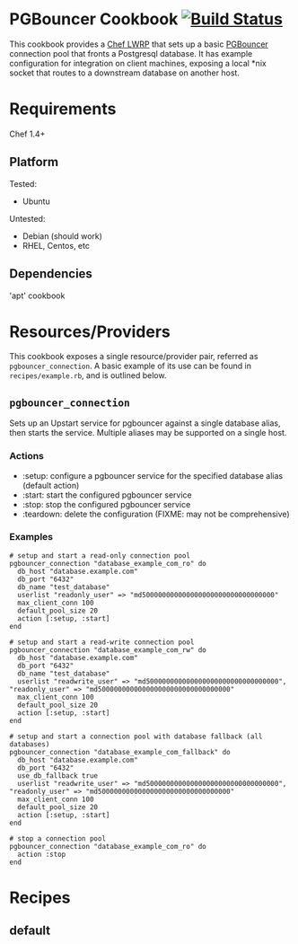 PGBouncer Cookbook [![Build Status](https://travis-ci.org/whitepages-cookbooks/pgbouncer.png?branch=master)](https://travis-ci.org/whitepages-cookbooks/pgbouncer)
==================

This cookbook provides a [Chef LWRP](http://docs.opscode.com/lwrp.html) that sets up 
a basic [PGBouncer](http://wiki.postgresql.org/wiki/PgBouncer) connection pool that 
fronts a Postgresql database.  It has example configuration for integration on client machines,
exposing a local *nix socket that routes to a downstream database on another host.

Requirements
============

Chef 1.4+

Platform
--------
Tested:
* Ubuntu

Untested:
* Debian (should work)
* RHEL, Centos, etc

Dependencies
---------

'apt' cookbook

Resources/Providers
===================

This cookbook exposes a single resource/provider pair, referred as `pgbouncer_connection`.  A basic 
example of its use can be found in `recipes/example.rb`, and is outlined below.

`pgbouncer_connection`
----------------------

Sets up an Upstart service for pgbouncer against a single database alias, then starts the service.
Multiple aliases may be supported on a single host.

### Actions
- :setup: configure a pgbouncer service for the specified database alias (default action)
- :start: start the configured pgbouncer service
- :stop: stop the configured pgbouncer service
- :teardown: delete the configuration (FIXME: may not be comprehensive)

### Examples
    # setup and start a read-only connection pool
    pgbouncer_connection "database_example_com_ro" do
      db_host "database.example.com"
      db_port "6432"
      db_name "test_database"
      userlist "readonly_user" => "md500000000000000000000000000000000"
      max_client_conn 100
      default_pool_size 20
      action [:setup, :start]
    end

    # setup and start a read-write connection pool
    pgbouncer_connection "database_example_com_rw" do
      db_host "database.example.com"
      db_port "6432"
      db_name "test_database"
      userlist "readwrite_user" => "md500000000000000000000000000000000", "readonly_user" => "md500000000000000000000000000000000"
      max_client_conn 100
      default_pool_size 20
      action [:setup, :start]
    end

    # setup and start a connection pool with database fallback (all databases)
    pgbouncer_connection "database_example_com_fallback" do
      db_host "database.example.com"
      db_port "6432"
      use_db_fallback true
      userlist "readwrite_user" => "md500000000000000000000000000000000", "readonly_user" => "md500000000000000000000000000000000"
      max_client_conn 100
      default_pool_size 20
      action [:setup, :start]
    end

    # stop a connection pool
    pgbouncer_connection "database_example_com_ro" do
      action :stop
    end


Recipes
=======

default
-------


